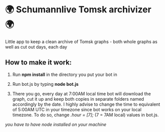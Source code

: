 # 🌍 Schumannlive Tomsk archivizer 🌍

Little app to keep a clean archive of Tomsk graphs - both whole graphs as well as cut out days, each day

## How to make it work:

1. Run **npm install** in the directory you put your bot in

2. Run bot.js by typing **node bot.js**

3. There you go, every day at 7:00AM local time bot will download the graph, cut it up and keep both copies in separate folders named accordingly by the date. I highly advise to change the time to equivalent of 5:00AM UTC in your timezone since bot works on your local timezone. To do so, change *.hour = [7];* (7 = 7AM local) values in bot.js.

*you have to have node installed on your machine*
